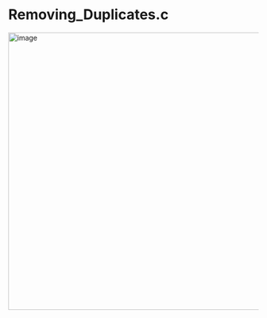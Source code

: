 # Removing_Duplicates.c

<img width="624" height="557" alt="image" src="https://github.com/user-attachments/assets/c1889091-474c-485c-a512-55595211a080" />
